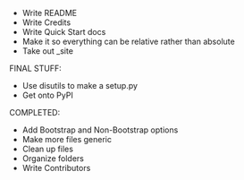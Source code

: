 - Write README
- Write Credits
- Write Quick Start docs
- Make it so everything can be relative rather than absolute
- Take out _site

FINAL STUFF:
- Use disutils to make a setup.py
- Get onto PyPI

COMPLETED:
- Add Bootstrap and Non-Bootstrap options
- Make more files generic
- Clean up files
- Organize folders
- Write Contributors
